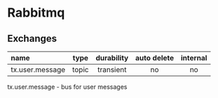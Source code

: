 # Rabbitmq
## Exchanges
| name            |     type     |  durability  | auto delete  | internal |
|:----------------|:------------:|:------------:|:------------:|:--------:|
| tx.user.message |    topic     |  transient   |      no      |    no    |

tx.user.message - bus for user messages
